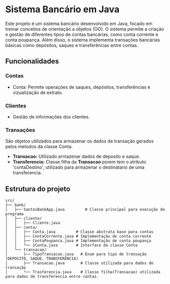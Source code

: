 # Sistema Bancário em Java

Este projeto é um sistema bancário desenvolvido em Java, focado em treinar conceitos de orientação a objetos (OO). O sistema permite a criação e gestão de diferentes tipos de contas bancárias, como conta corrente e conta poupança. Além disso, o sistema implementa transações bancárias básicas como depósitos, saques e transferências entre contas.

## Funcionalidades
### Contas
- Conta: Permite operações de saques, depósitos, transferências e vizualização de extrato.
### Clientes
- Gestão de informações dos clientes.
### Transações
São objetos utilizados para armazenar os dados de transação gerados pelos metodos da classe Conta.
- **Transacao:** Utilizado armazenar dados de deposito e saque.
- **Transferencia:** Classe filha da **Transacao** porem tem o atributo 'contaDestino', utilizado para armazenar o destinatario de uma transferencia.

## Estrutura do projeto
    src/
    ├── bank/
    │   ├── SantosBankApp.java         # Classe principal para execução do programa
    │   ├── cliente/
    │   │   ├── Cliente.java
    │   ├── conta/
    │   │   ├── Conta.java         # Classe abstrata base para contas
    │   │   ├── ContaCorrente.java # Implementação de conta corrente
    │   │   ├── ContaPoupanca.java # Implementação de conta poupança
    │   │   └── IConta.java        # Interface da classe Conta
    │   └── transacao/
    │       ├── TipoTransacao.java   # Enum para tipo de transação (DEPOSITO, SAQUE, TRANSFERENCIA)
    │       ├── Transacao.java       # Classe utilizada para dados de transação
    │       └── Trasferencia.java    # Classe filha(Transacao) utilizada para dados de transferencia entre contas.

